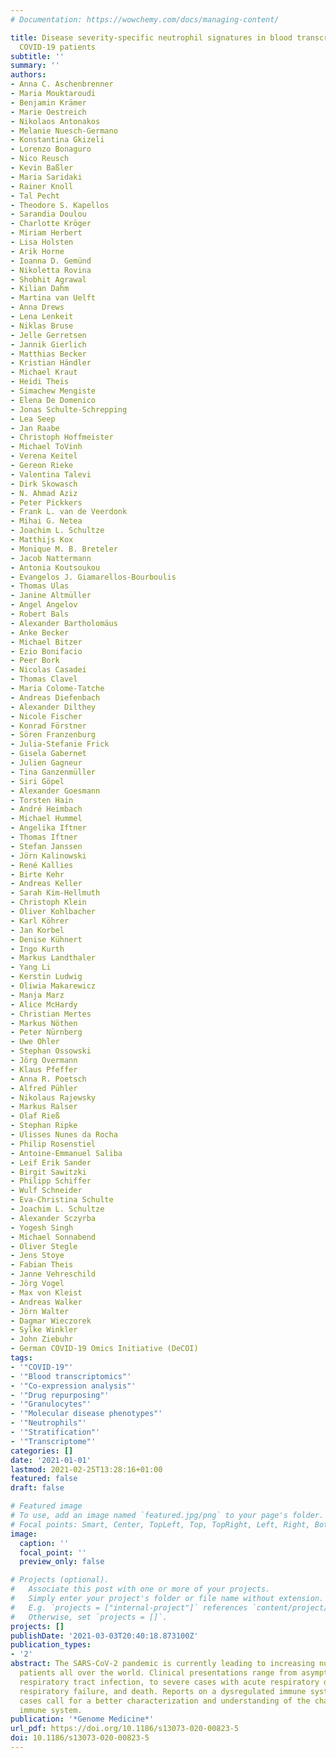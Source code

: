 ```yaml
---
# Documentation: https://wowchemy.com/docs/managing-content/

title: Disease severity-specific neutrophil signatures in blood transcriptomes stratify
  COVID-19 patients
subtitle: ''
summary: ''
authors:
- Anna C. Aschenbrenner
- Maria Mouktaroudi
- Benjamin Krämer
- Marie Oestreich
- Nikolaos Antonakos
- Melanie Nuesch-Germano
- Konstantina Gkizeli
- Lorenzo Bonaguro
- Nico Reusch
- Kevin Baßler
- Maria Saridaki
- Rainer Knoll
- Tal Pecht
- Theodore S. Kapellos
- Sarandia Doulou
- Charlotte Kröger
- Miriam Herbert
- Lisa Holsten
- Arik Horne
- Ioanna D. Gemünd
- Nikoletta Rovina
- Shobhit Agrawal
- Kilian Dahm
- Martina van Uelft
- Anna Drews
- Lena Lenkeit
- Niklas Bruse
- Jelle Gerretsen
- Jannik Gierlich
- Matthias Becker
- Kristian Händler
- Michael Kraut
- Heidi Theis
- Simachew Mengiste
- Elena De Domenico
- Jonas Schulte-Schrepping
- Lea Seep
- Jan Raabe
- Christoph Hoffmeister
- Michael ToVinh
- Verena Keitel
- Gereon Rieke
- Valentina Talevi
- Dirk Skowasch
- N. Ahmad Aziz
- Peter Pickkers
- Frank L. van de Veerdonk
- Mihai G. Netea
- Joachim L. Schultze
- Matthijs Kox
- Monique M. B. Breteler
- Jacob Nattermann
- Antonia Koutsoukou
- Evangelos J. Giamarellos-Bourboulis
- Thomas Ulas
- Janine Altmüller
- Angel Angelov
- Robert Bals
- Alexander Bartholomäus
- Anke Becker
- Michael Bitzer
- Ezio Bonifacio
- Peer Bork
- Nicolas Casadei
- Thomas Clavel
- Maria Colome-Tatche
- Andreas Diefenbach
- Alexander Dilthey
- Nicole Fischer
- Konrad Förstner
- Sören Franzenburg
- Julia-Stefanie Frick
- Gisela Gabernet
- Julien Gagneur
- Tina Ganzenmüller
- Siri Göpel
- Alexander Goesmann
- Torsten Hain
- André Heimbach
- Michael Hummel
- Angelika Iftner
- Thomas Iftner
- Stefan Janssen
- Jörn Kalinowski
- René Kallies
- Birte Kehr
- Andreas Keller
- Sarah Kim-Hellmuth
- Christoph Klein
- Oliver Kohlbacher
- Karl Köhrer
- Jan Korbel
- Denise Kühnert
- Ingo Kurth
- Markus Landthaler
- Yang Li
- Kerstin Ludwig
- Oliwia Makarewicz
- Manja Marz
- Alice McHardy
- Christian Mertes
- Markus Nöthen
- Peter Nürnberg
- Uwe Ohler
- Stephan Ossowski
- Jörg Overmann
- Klaus Pfeffer
- Anna R. Poetsch
- Alfred Pühler
- Nikolaus Rajewsky
- Markus Ralser
- Olaf Rieß
- Stephan Ripke
- Ulisses Nunes da Rocha
- Philip Rosenstiel
- Antoine-Emmanuel Saliba
- Leif Erik Sander
- Birgit Sawitzki
- Philipp Schiffer
- Wulf Schneider
- Eva-Christina Schulte
- Joachim L. Schultze
- Alexander Sczyrba
- Yogesh Singh
- Michael Sonnabend
- Oliver Stegle
- Jens Stoye
- Fabian Theis
- Janne Vehreschild
- Jörg Vogel
- Max von Kleist
- Andreas Walker
- Jörn Walter
- Dagmar Wieczorek
- Sylke Winkler
- John Ziebuhr
- German COVID-19 Omics Initiative (DeCOI)
tags:
- '"COVID-19"'
- '"Blood transcriptomics"'
- '"Co-expression analysis"'
- '"Drug repurposing"'
- '"Granulocytes"'
- '"Molecular disease phenotypes"'
- '"Neutrophils"'
- '"Stratification"'
- '"Transcriptome"'
categories: []
date: '2021-01-01'
lastmod: 2021-02-25T13:28:16+01:00
featured: false
draft: false

# Featured image
# To use, add an image named `featured.jpg/png` to your page's folder.
# Focal points: Smart, Center, TopLeft, Top, TopRight, Left, Right, BottomLeft, Bottom, BottomRight.
image:
  caption: ''
  focal_point: ''
  preview_only: false

# Projects (optional).
#   Associate this post with one or more of your projects.
#   Simply enter your project's folder or file name without extension.
#   E.g. `projects = ["internal-project"]` references `content/project/deep-learning/index.md`.
#   Otherwise, set `projects = []`.
projects: []
publishDate: '2021-03-03T20:40:18.873100Z'
publication_types:
- '2'
abstract: The SARS-CoV-2 pandemic is currently leading to increasing numbers of COVID-19
  patients all over the world. Clinical presentations range from asymptomatic, mild
  respiratory tract infection, to severe cases with acute respiratory distress syndrome,
  respiratory failure, and death. Reports on a dysregulated immune system in the severe
  cases call for a better characterization and understanding of the changes in the
  immune system.
publication: '*Genome Medicine*'
url_pdf: https://doi.org/10.1186/s13073-020-00823-5
doi: 10.1186/s13073-020-00823-5
---
```

